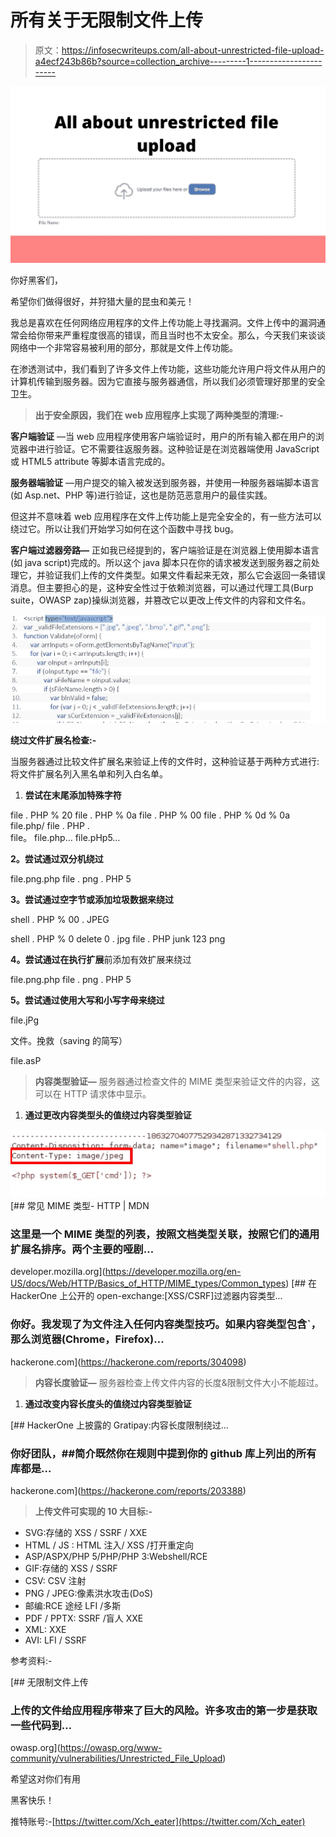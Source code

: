# 所有关于无限制文件上传

> 原文：<https://infosecwriteups.com/all-about-unrestricted-file-upload-a4ecf243b86b?source=collection_archive---------1----------------------->

![](img/bf36dce288d1f0f0dde5418302ddaa52.png)

你好黑客们，

希望你们做得很好，并狩猎大量的昆虫和美元！

我总是喜欢在任何网络应用程序的文件上传功能上寻找漏洞。文件上传中的漏洞通常会给你带来严重程度很高的错误，而且当时也不太安全。那么，今天我们来谈谈网络中一个非常容易被利用的部分，那就是文件上传功能。

在渗透测试中，我们看到了许多文件上传功能，这些功能允许用户将文件从用户的计算机传输到服务器。因为它直接与服务器通信，所以我们必须管理好那里的安全卫生。

> **出于安全原因，我们在 web 应用程序上实现了两种类型的清理:-**

**客户端验证** —当 web 应用程序使用客户端验证时，用户的所有输入都在用户的浏览器中进行验证。它不需要往返服务器。这种验证是在浏览器端使用 JavaScript 或 HTML5 attribute 等脚本语言完成的。

**服务器端验证** —用户提交的输入被发送到服务器，并使用一种服务器端脚本语言(如 Asp.net、PHP 等)进行验证，这也是防范恶意用户的最佳实践。

但这并不意味着 web 应用程序在文件上传功能上是完全安全的，有一些方法可以绕过它。所以让我们开始学习如何在这个函数中寻找 bug。

**客户端过滤器旁路—** 正如我已经提到的，客户端验证是在浏览器上使用脚本语言(如 java script)完成的。所以这个 java 脚本只在你的请求被发送到服务器之前处理它，并验证我们上传的文件类型。如果文件看起来无效，那么它会返回一条错误消息。但主要担心的是，这种安全性过于依赖浏览器，可以通过代理工具(Burp suite，OWASP zap)操纵浏览器，并篡改它以更改上传文件的内容和文件名。

![](img/0c207e863c0037de9edc659972e8a6a3.png)

**绕过文件扩展名检查:-**

当服务器通过比较文件扩展名来验证上传的文件时，这种验证基于两种方式进行:将文件扩展名列入黑名单和列入白名单。

1.  **尝试在末尾添加特殊字符**

file . PHP % 20
file . PHP % 0a
file . PHP % 00
file . PHP % 0d % 0a
file.php/
file . PHP . \
file。
file.php…
file.pHp5…

**2。尝试通过双分机绕过**

file.png.php
file . png . PHP 5

**3。尝试通过空字节或添加垃圾数据来绕过**

shell . PHP % 00 . JPEG

shell . PHP % 0 delete 0 . jpg
file . PHP junk 123 png

**4。尝试通过在执行扩展**前添加有效扩展来绕过

file.png.php
file . png . PHP 5

**5。尝试通过使用大写和小写字母来绕过**

file.jPg

文件。挽救（saving 的简写）

file.asP

> **内容类型验证—** 服务器通过检查文件的 MIME 类型来验证文件的内容，这可以在 HTTP 请求体中显示。

1.  **通过更改内容类型头的值绕过内容类型验证**

![](img/edd68c994ef4b21093f711daa0d0fbd2.png)[](https://developer.mozilla.org/en-US/docs/Web/HTTP/Basics_of_HTTP/MIME_types/Common_types) [## 常见 MIME 类型- HTTP | MDN

### 这里是一个 MIME 类型的列表，按照文档类型关联，按照它们的通用扩展名排序。两个主要的哑剧…

developer.mozilla.org](https://developer.mozilla.org/en-US/docs/Web/HTTP/Basics_of_HTTP/MIME_types/Common_types) [](https://hackerone.com/reports/304098) [## 在 HackerOne 上公开的 open-exchange:[XSS/CSRF]过滤器内容类型...

### 你好。我发现了为文件注入任何内容类型技巧。如果内容类型包含`，那么浏览器(Chrome，Firefox)…

hackerone.com](https://hackerone.com/reports/304098) 

> **内容长度验证—** 服务器检查上传文件内容的长度&限制文件大小不能超过。

1.  **通过改变内容长度头的值绕过内容类型验证**

[](https://hackerone.com/reports/203388) [## HackerOne 上披露的 Gratipay:内容长度限制绕过...

### 你好团队，##简介既然你在规则中提到你的 github 库上列出的所有库都是…

hackerone.com](https://hackerone.com/reports/203388) 

> **上传文件可实现的 10 大目标:-**

*   SVG:存储的 XSS / SSRF / XXE
*   HTML / JS : HTML 注入/ XSS /打开重定向
*   ASP/ASPX/PHP 5/PHP/PHP 3:Webshell/RCE
*   GIF:存储的 XSS / SSRF
*   CSV: CSV 注射
*   PNG / JPEG:像素洪水攻击(DoS)
*   邮编:RCE 途经 LFI /多斯
*   PDF / PPTX: SSRF /盲人 XXE
*   XML: XXE
*   AVI: LFI / SSRF

参考资料:-

[](https://owasp.org/www-community/vulnerabilities/Unrestricted_File_Upload) [## 无限制文件上传

### 上传的文件给应用程序带来了巨大的风险。许多攻击的第一步是获取一些代码到…

owasp.org](https://owasp.org/www-community/vulnerabilities/Unrestricted_File_Upload) 

希望这对你们有用

黑客快乐！

推特账号:-[https://twitter.com/Xch_eater](https://twitter.com/Xch_eater)